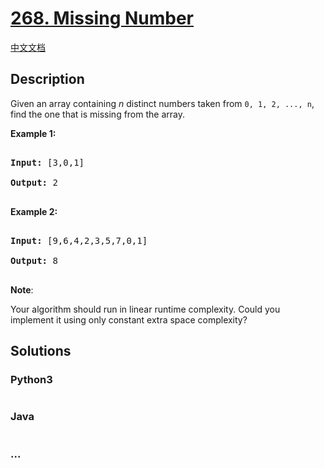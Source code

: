 # [268. Missing Number](https://leetcode.com/problems/missing-number)

[中文文档](/solution/0200-0299/0268.Missing%20Number/README.md)

## Description
<p>Given an array containing <i>n</i> distinct numbers taken from <code>0, 1, 2, ..., n</code>, find the one that is missing from the array.</p>



<p><b>Example 1:</b></p>



<pre>

<b>Input:</b> [3,0,1]

<b>Output:</b> 2

</pre>



<p><b>Example 2:</b></p>



<pre>

<b>Input:</b> [9,6,4,2,3,5,7,0,1]

<b>Output:</b> 8

</pre>



<p><b>Note</b>:<br />

Your algorithm should run in linear runtime complexity. Could you implement it using only constant extra space complexity?</p>


## Solutions


<!-- tabs:start -->

### **Python3**

```python

```

### **Java**

```java

```

### **...**
```

```

<!-- tabs:end -->